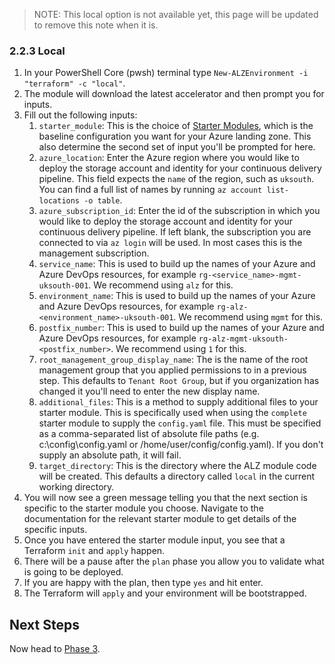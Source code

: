 <!-- markdownlint-disable first-line-h1 -->
> NOTE: This local option is not available yet, this page will be updated to remove this note when it is.

### 2.2.3 Local

1. In your PowerShell Core (pwsh) terminal type `New-ALZEnvironment -i "terraform" -c "local"`.
1. The module will download the latest accelerator and then prompt you for inputs.
1. Fill out the following inputs:
    1. `starter_module`: This is the choice of [Starter Modules][wiki_starter_modules], which is the baseline configuration you want for your Azure landing zone. This also determine the second set of input you'll be prompted for here.
    1. `azure_location`: Enter the Azure region where you would like to deploy the storage account and identity for your continuous delivery pipeline. This field expects the `name` of the region, such as `uksouth`. You can find a full list of names by running `az account list-locations -o table`.
    1. `azure_subscription_id`: Enter the id of the subscription in which you would like to deploy the storage account and identity for your continuous delivery pipeline. If left blank, the subscription you are connected to via `az login` will be used. In most cases this is the management subscription.
    1. `service_name`: This is used to build up the names of your Azure and Azure DevOps resources, for example `rg-<service_name>-mgmt-uksouth-001`. We recommend using `alz` for this.
    1. `environment_name`: This is used to build up the names of your Azure and Azure DevOps resources, for example `rg-alz-<environment_name>-uksouth-001`. We recommend using `mgmt` for this.
    1. `postfix_number`: This is used to build up the names of your Azure and Azure DevOps resources, for example `rg-alz-mgmt-uksouth-<postfix_number>`. We recommend using `1` for this.
    1. `root_management_group_display_name`: The is the name of the root management group that you applied permissions to in a previous step. This defaults to `Tenant Root Group`, but if you organization has changed it you'll need to enter the new display name.
    1. `additional_files`: This is a method to supply additional files to your starter module. This is specifically used when using the `complete` starter module to supply the `config.yaml` file. This must be specified as a comma-separated list of absolute file paths (e.g. c:\\config\\config.yaml or /home/user/config/config.yaml). If you don't supply an absolute path, it will fail.
    1. `target_directory`: This is the directory where the ALZ module code will be created. This defaults a directory called `local` in the current working directory.
1. You will now see a green message telling you that the next section is specific to the starter module you choose. Navigate to the documentation for the relevant starter module to get details of the specific inputs.
1. Once you have entered the starter module input, you see that a Terraform `init` and `apply` happen.
1. There will be a pause after the `plan` phase you allow you to validate what is going to be deployed.
1. If you are happy with the plan, then type `yes` and hit enter.
1. The Terraform will `apply` and your environment will be bootstrapped.

## Next Steps

Now head to [Phase 3][wiki_quick_start_phase_3].

 [//]: # (************************)
 [//]: # (INSERT LINK LABELS BELOW)
 [//]: # (************************)

[wiki_starter_modules]:               %5BUser-Guide%5D-Starter-Modules "Wiki - Starter Modules"
[wiki_quick_start_phase_3]:           %5BUser-Guide%5D-Quick-Start-Phase-3 "Wiki - Quick Start - Phase 3"
